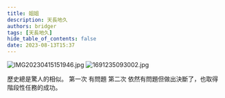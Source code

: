 ```yaml
---
title: 姐姐
description: 天長地久
authors: bridger
tags: [天長地久]
hide_table_of_contents: false
date: 2023-08-13T15:37
---
```




![IMG20230415151946.jpg](https://e.brid.cf/i/2023/08/13/pgktfu-2.webp)
![1691235093002.jpg](https://e.brid.cf/i/2023/08/13/pgxxgf-2.webp)

<!-- truncate -->

歷史總是驚人的相似。
第一次 有問題
第二次 依然有問題但做出決斷了，也取得階段性任務的成功。